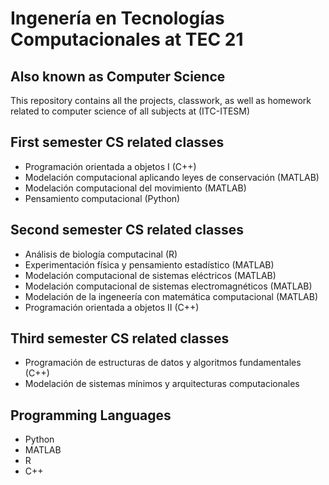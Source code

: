 # Ingenería en Tecnologías Computacionales at TEC 21


## Also known as  Computer Science
This repository contains all the projects, classwork, as well as homework related to computer science of all subjects  at (ITC-ITESM)

## First semester CS related classes
* Programación orientada a objetos I (C++)
* Modelación computacional aplicando leyes de conservación (MATLAB)
* Modelación computacional del movimiento (MATLAB)
* Pensamiento computacional (Python)

## Second semester CS related classes
* Análisis de biología computacinal (R)
* Experimentación física y pensamiento estadístico (MATLAB)
* Modelación computacional de sistemas eléctricos (MATLAB)
* Modelación computacional de sistemas electromagnéticos (MATLAB)
* Modelación de la ingeneería con matemática computacional (MATLAB)
* Programación orientada a objetos II (C++)

## Third semester CS related classes
* Programación de estructuras de datos y algoritmos fundamentales (C++)
* Modelación de sistemas mínimos y arquitecturas computacionales

## Programming Languages
* Python
* MATLAB
* R
* C++
